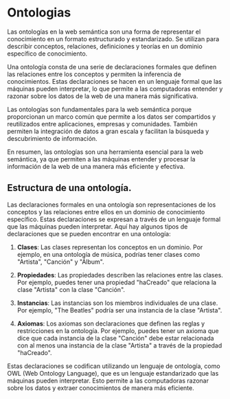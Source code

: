# Ontologias

Las ontologías en la web semántica son una forma de representar el conocimiento en un formato estructurado y estandarizado. Se utilizan para describir conceptos, relaciones, definiciones y teorías en un dominio específico de conocimiento.

Una ontología consta de una serie de declaraciones formales que definen las relaciones entre los conceptos y permiten la inferencia de conocimientos. Estas declaraciones se hacen en un lenguaje formal que las máquinas pueden interpretar, lo que permite a las computadoras entender y razonar sobre los datos de la web de una manera más significativa.

Las ontologías son fundamentales para la web semántica porque proporcionan un marco común que permite a los datos ser compartidos y reutilizados entre aplicaciones, empresas y comunidades. También permiten la integración de datos a gran escala y facilitan la búsqueda y descubrimiento de información.

En resumen, las ontologías son una herramienta esencial para la web semántica, ya que permiten a las máquinas entender y procesar la información de la web de una manera más eficiente y efectiva.

## Estructura de una ontología.

Las declaraciones formales en una ontología son representaciones de los conceptos y las relaciones entre ellos en un dominio de conocimiento específico. Estas declaraciones se expresan a través de un lenguaje formal que las máquinas pueden interpretar. Aquí hay algunos tipos de declaraciones que se pueden encontrar en una ontología:

1. **Clases**: Las clases representan los conceptos en un dominio. Por ejemplo, en una ontología de música, podrías tener clases como "Artista", "Canción" y "Álbum".

2. **Propiedades**: Las propiedades describen las relaciones entre las clases. Por ejemplo, puedes tener una propiedad "haCreado" que relaciona la clase "Artista" con la clase "Canción".

3. **Instancias**: Las instancias son los miembros individuales de una clase. Por ejemplo, "The Beatles" podría ser una instancia de la clase "Artista".

4. **Axiomas**: Los axiomas son declaraciones que definen las reglas y restricciones en la ontología. Por ejemplo, puedes tener un axioma que dice que cada instancia de la clase "Canción" debe estar relacionada con al menos una instancia de la clase "Artista" a través de la propiedad "haCreado".

Estas declaraciones se codifican utilizando un lenguaje de ontología, como OWL (Web Ontology Language), que es un lenguaje estandarizado que las máquinas pueden interpretar. Esto permite a las computadoras razonar sobre los datos y extraer conocimientos de manera más eficiente.